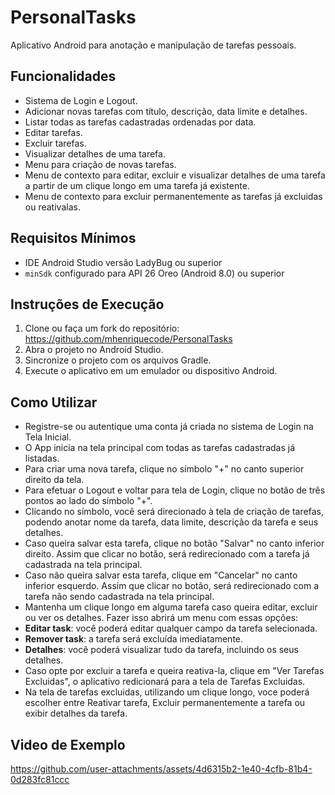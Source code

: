 # PersonalTasks
Aplicativo Android para anotação e manipulação de tarefas pessoais.

## Funcionalidades

- Sistema de Login e Logout.
- Adicionar novas tarefas com título, descrição, data limite e detalhes.
- Listar todas as tarefas cadastradas ordenadas por data.
- Editar tarefas.
- Excluir tarefas.
- Visualizar detalhes de uma tarefa.
- Menu para criação de novas tarefas.
- Menu de contexto para editar, excluir e visualizar detalhes de uma tarefa a partir de um clique longo em uma tarefa já existente.
- Menu de contexto para excluir permanentemente as tarefas já excluidas ou reativalas.

## Requisitos Mínimos

- IDE Android Studio versão LadyBug ou superior
- `minSdk` configurado para API 26 Oreo (Android 8.0) ou superior

## Instruções de Execução

1. Clone ou faça um fork do repositório: https://github.com/mhenriquecode/PersonalTasks
2. Abra o projeto no Android Studio.
3. Sincronize o projeto com os arquivos Gradle.
4. Execute o aplicativo em um emulador ou dispositivo Android.

## Como Utilizar

- Registre-se ou autentique uma conta já criada no sistema de Login na Tela Inicial.
- O App inicia na tela principal com todas as tarefas cadastradas já listadas.
- Para criar uma nova tarefa, clique no símbolo "+" no canto superior direito da tela.
- Para efetuar o Logout e voltar para tela de Login, clique no botão de três pontos ao lado do símbolo "+". 
- Clicando no símbolo, você será direcionado à tela de criação de tarefas, podendo anotar nome da tarefa, data limite, descrição da tarefa e seus detalhes.
- Caso queira salvar esta tarefa, clique no botão "Salvar" no canto inferior direito. Assim que clicar no botão, será redirecionado com a tarefa já cadastrada na tela principal.
- Caso não queira salvar esta tarefa, clique em "Cancelar" no canto inferior esquerdo. Assim que clicar no botão, será redirecionado com a tarefa não sendo cadastrada na tela principal.
- Mantenha um clique longo em alguma tarefa caso queira editar, excluir ou ver os detalhes. Fazer isso abrirá um menu com essas opções:
- **Editar task**: você poderá editar qualquer campo da tarefa selecionada.
- **Remover task**: a tarefa será excluída imediatamente.
- **Detalhes**: você poderá visualizar tudo da tarefa, incluindo os seus detalhes.
- Caso opte por excluir a tarefa e queira reativa-la, clique em "Ver Tarefas Excluidas", o aplicativo redicionará para a tela de Tarefas Excluidas.
- Na tela de tarefas excluidas, utilizando um clique longo, voce poderá escolher entre Reativar tarefa, Excluir permanentemente a tarefa ou exibir detalhes da tarefa. 
## Video de Exemplo

https://github.com/user-attachments/assets/4d6315b2-1e40-4cfb-81b4-0d283fc81ccc
